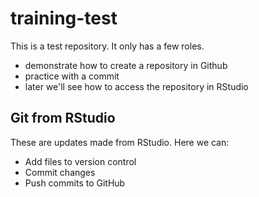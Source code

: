 # training-test

This is a test repository. It only has a few roles.

- demonstrate how to create a repository in Github
- practice with a commit
- later we'll see how to access the repository in RStudio

## Git from RStudio

These are updates made from RStudio. Here we can:

- Add files to version control
- Commit changes
- Push commits to GitHub